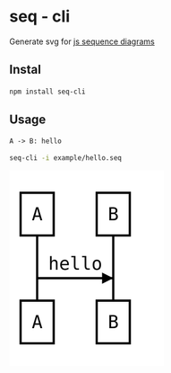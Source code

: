 # seq - cli

Generate svg for [js  sequence diagrams](https://github.com/bramp/js-sequence-diagrams)

## Instal

```bash
npm install seq-cli
```

## Usage

```
A -> B: hello
```

```bash
seq-cli -i example/hello.seq
```

![example](example/hello.svg)
